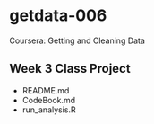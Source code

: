 getdata-006
===========

Coursera: Getting and Cleaning Data

## Week 3 Class Project

- README.md
- CodeBook.md
- run_analysis.R
